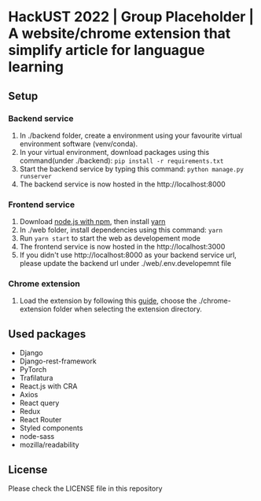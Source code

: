 # HackUST 2022 | Group Placeholder | A website/chrome extension that simplify article for languague learning

## Setup
### Backend service
1. In ./backend folder, create a environment using your favourite virtual environment software (venv/conda).
2. In your virtual environment, download packages using this command(under ./backend): `pip install -r requirements.txt`
3. Start the backend service by typing this command: `python manage.py runserver`
4. The backend service is now hosted in the http://localhost:8000
### Frontend service
1. Download [node.js with npm](https://nodejs.org/en/), then install [yarn](https://classic.yarnpkg.com/lang/en/docs/install/#windows-stable)
2. In ./web folder, install dependencies using this command: `yarn`
3. Run `yarn start` to start the web as developement mode
4. The frontend service is now hosted in the http://localhost:3000
5. If you didn't use http://localhost:8000 as your backend service url, please update the backend url under ./web/.env.developemnt file
### Chrome extension
1. Load the extension by following this [guide](https://developer.chrome.com/docs/extensions/mv3/getstarted/#unpacked), choose the ./chrome-extension folder when selecting the extension directory.

## Used packages
- Django
- Django-rest-framework
- PyTorch
- Trafilatura
- React.js with CRA
- Axios
- React query
- Redux
- React Router
- Styled components
- node-sass
- mozilla/readability

## License
Please check the LICENSE file in this repository
